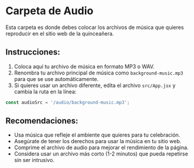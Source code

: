 # Carpeta de Audio

Esta carpeta es donde debes colocar los archivos de música que quieres reproducir en el sitio web de la quinceañera.

## Instrucciones:

1. Coloca aquí tu archivo de música en formato MP3 o WAV.
2. Renombra tu archivo principal de música como `background-music.mp3` para que se use automáticamente.
3. Si quieres usar un archivo diferente, edita el archivo `src/App.jsx` y cambia la ruta en la línea:

```javascript
const audioSrc = '/audio/background-music.mp3';
```

## Recomendaciones:

- Usa música que refleje el ambiente que quieres para tu celebración.
- Asegúrate de tener los derechos para usar la música en tu sitio web.
- Comprime el archivo de audio para mejorar el rendimiento de la página.
- Considera usar un archivo más corto (1-2 minutos) que pueda repetirse sin ser intrusivo.
